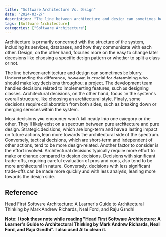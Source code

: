 ```yaml
---
title: "Software Architecture Vs. Design"
date: "2024-03-27"
description: "The line between architecture and design can sometimes be blurry.  Understanding the difference, however, is crucial for determining who should make key decisions throughout a project."
tags: [Software Architecture]
categories: ["Software Architecture"]
---
```


Architecture is primarily concerned with the structure of the system, including its services, databases, and how they communicate with each other. Design, on the other hand, focuses more on the easy to change later decesions like choosing a specific design pattern or whether to split a class or not.

The line between architecture and design can sometimes be blurry. Understanding the difference, however, is crucial for determining who should make key decisions throughout a project. The development team handles decisions related to implementing features, such as designing classes. Architectural decisions, on the other hand, focus on the system's overall structure, like choosing an architectural style. Finally, some decisions require collaboration from both sides, such as breaking down or merging services within the system.

Most decisions you encounter won't fall neatly into one category or the other. They'll likely exist on a spectrum between pure architecture and pure design. Strategic decisions, which are long-term and have a lasting impact on future actions, lean more towards the architectural side of the spectrum. Conversely, tactical decisions, which are short-term and independent of other actions, tend to be more design-related. Another factor to consider is the effort involved. Architectural decisions typically require more effort to make or change compared to design decisions. Decisions with significant trade-offs, requiring careful evaluation of pros and cons, also tend to be more architectural in nature. Conversely, decisions with less significant trade-offs can be made more quickly and with less analysis, leaning more towards the design side.

## Reference

Head First Software Architecture: A Learner's Guide to Architectural Thinking by Mark Andrew Richards, Neal Ford, and Raju Gandhi

**Note: I took these note while reading "Head First Software Architecture: A Learner's Guide to Architectural Thinking by Mark Andrew Richards, Neal Ford, and Raju Gandhi". I also used AI to clean it.**

